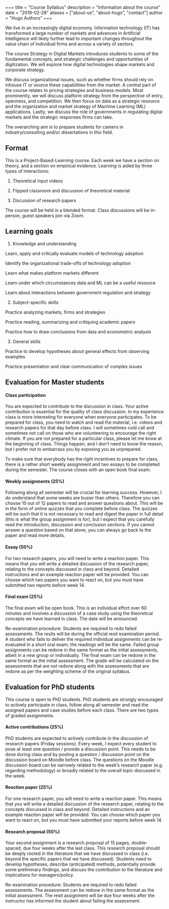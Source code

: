 +++
title = "Course Syllabus"
description = "Information about the course"
date = "2019-02-28"
aliases = ["about-us", "about-hugo", "contact"]
author = "Hugo Authors"
+++

We live in an increasingly digital economy. Information technology (IT) has transformed a large number of markets and advances in Artificial Intelligence will likely further lead to important changes throughout the value chain of individual firms and across a variety of sectors.

The course Strategy in Digital Markets introduces students to some of the fundamental concepts, and strategic challenges and opportunities of digitization. We will explore how digital technologies shape markets and corporate strategy.

We discuss organizational issues, such as whether firms should rely on inhouse IT or source these capabilities from the market. A central part of the course relates to pricing strategies and business models. Most prominently, we will discuss platform strategy from the perspective of entry, openness, and competition. We then focus on data as a strategic resource and the organization and market strategy of Machine Learning (ML) applications. Lastly, we discuss the role of governments in regulating digital markets and the strategic responses firms can take.

The overarching aim is to prepare students for careers in industry/consulting and/or dissertations in this field.

## Format

This is a Project-Based-Learning course. Each week we have a section on theory, and a section on empirical evidence. Learning is aided by three types of interactions:

1.	Theoretical input videos

2.	Flipped classroom and discussion of theoretical material

3.	Discussion of research papers



The course will be held in a blended format. Class discussions will be in-person, guest speakers join via Zoom.

## Learning goals


1. Knowledge and understanding

Learn, apply and critically evaluate models of technology adoption

Identify the organizational trade-offs of technology adoption

Learn what makes platform markets different

Learn under which circumstances data and ML can be a useful resource

Learn about interactions between government regulation and strategy

2.	Subject-specific skills

Practice analyzing markets, firms and strategies

Practice reading, summarizing and critiquing academic papers

Practice how to draw conclusions from data and econometric analysis


3.	General skills

Practice to develop hypotheses about general effects from observing examples

Practice presentation and clear communication of complex issues

## Evaluation for Master students

#### Class participation

You are expected to contribute to the discussion in class. Your active contribution is essential for the quality of class discussion. In my experience class is more interesting for everyone when everyone participates. To be prepared for class, you need to watch and read the material, i.e. videos and research papers for that day before class. I will sometimes cold call and sometimes not call on those who are volunteering to encourage the right climate. If you are not prepared for a particular class, please let me know at the beginning of class. Things happen, and I don’t need to know the reason, but I prefer not to embarrass you by exposing you as unprepared.

To make sure that everybody has the right incentives to prepare for class, there is a rather short weekly assignment and two essays to be completed during the semester. The course closes with an open book final exam.

#### Weekly assignments (25%)
Following along all semester will be crucial for learning success. However, I do understand that some weeks are busier than others. Therefore you can choose 10 out of 12 papers to read and answer questions about. This will be in the form of online quizzes that you complete before class. The quizzes will be such that it is not necessary to read and digest the paper in full detail (this is what the group assignment is for), but I expect that you carefully read the introduction, discussion and conclusion sections. If you cannot answer a question based on that alone, you can always go back to the paper and read more details.

#### Essay (50%)
For two research papers, you will need to write a reaction paper. This means that you will write a detailed discussion of the research paper, relating to the concepts discussed in class and beyond. Detailed instructions and an example reaction paper will be provided. You can choose which two papers you want to react on, but you must have submitted two reports before week 14.

#### Final exam (25%)
The final exam will be open book. This is an individual effort over 60 minutes and involves a discussion of a case study using the theoretical concepts we have learned in class. The date will be announced.

Re-examination procedure: Students are required to redo failed assessments. The resits will be during the official resit examination period. A student who fails to deliver the required individual assignments can be re-evaluated in a short oral exam; the readings will be the same. Failed group assignments can be redone in the same format as the initial assessments, albeit in a new group or individually. The final exam can be redone in the same format as the initial assessment. The grade will be calculated on the assessments that are not redone along with the assessments that are redone as per the weighting scheme of the original syllabus.

## Evaluation for PhD students
This course is open to PhD students. PhD students are strongly encouraged to actively participate in class, follow along all semester and read the assigned papers and case studies before each class. There are two types of graded assignments.

#### Active contributions (25%)
PhD students are expected to actively contribute in the discussion of research papers (Friday sessions). Every week, I expect every student to pose at least one question / provide a discussion point. This needs to be done during class and by posting a question / discussion point on the discussion board on Moodle before class. The questions on the Moodle discussion board can be narrowly related to the week’s research paper (e.g. regarding methodology) or broadly related to the overall topic discussed in the week.

#### Reaction paper (25%)
For one research paper, you will need to write a reaction paper. This means that you will write a detailed discussion of the research paper, relating to the concepts discussed in class and beyond. Detailed instructions and an example reaction paper will be provided. You can choose which paper you want to react on, but you must have submitted your reports before week 14.

#### Research proposal (50%)
Your second assignment is a research proposal of 15 pages, double-spaced, due four weeks after the last class. This research proposal should be deeply rooted in the literature that we have discussed in class (i.e. beyond the specific papers that we have discussed). Students need to develop hypotheses, describe (anticipated) methods, potentially provide some preliminary findings, and discuss the contribution to the literature and implications for managers/policy.

Re-examination procedure: Students are required to redo failed assessments. The assessment can be redone in the same format as the initial assessment. The resit assignment will be due four weeks after the instructor has informed the student about failing the assessment.